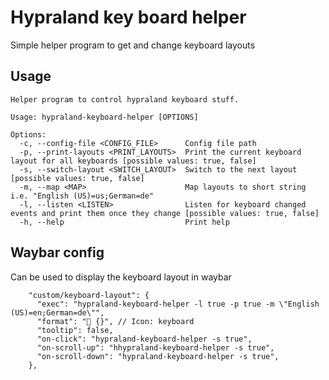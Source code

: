 # Hypraland key board helper

Simple helper program to get and change keyboard layouts


## Usage 
```
Helper program to control hypraland keyboard stuff.

Usage: hypraland-keyboard-helper [OPTIONS]

Options:
  -c, --config-file <CONFIG_FILE>      Config file path
  -p, --print-layouts <PRINT_LAYOUTS>  Print the current keyboard layout for all keyboards [possible values: true, false]
  -s, --switch-layout <SWITCH_LAYOUT>  Switch to the next layout [possible values: true, false]
  -m, --map <MAP>                      Map layouts to short string i.e. "English (US)=us;German=de"
  -l, --listen <LISTEN>                Listen for keyboard changed events and print them once they change [possible values: true, false]
  -h, --help                           Print help
```

## Waybar config

Can be used to display the keyboard layout in waybar

```
    "custom/keyboard-layout": {
      "exec": "hypraland-keyboard-helper -l true -p true -m \"English (US)=en;German=de\"",
      "format": " {}", // Icon: keyboard
      "tooltip": false,
      "on-click": "hypraland-keyboard-helper -s true",
      "on-scroll-up": "hhypraland-keyboard-helper -s true",
      "on-scroll-down": "hypraland-keyboard-helper -s true",
    },
```


